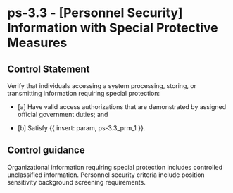 # ps-3.3 - \[Personnel Security\] Information with Special Protective Measures

## Control Statement

Verify that individuals accessing a system processing, storing, or transmitting information requiring special protection:

- \[a\] Have valid access authorizations that are demonstrated by assigned official government duties; and

- \[b\] Satisfy {{ insert: param, ps-3.3_prm_1 }}.

## Control guidance

Organizational information requiring special protection includes controlled unclassified information. Personnel security criteria include position sensitivity background screening requirements.
